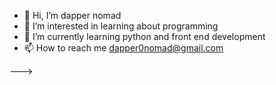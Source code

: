 - 👋 Hi, I’m dapper nomad
- 👀 I’m interested in learning about programming
- 🌱 I’m currently learning python and front end development
- 📫 How to reach me dapper0nomad@gmail.com

--->
